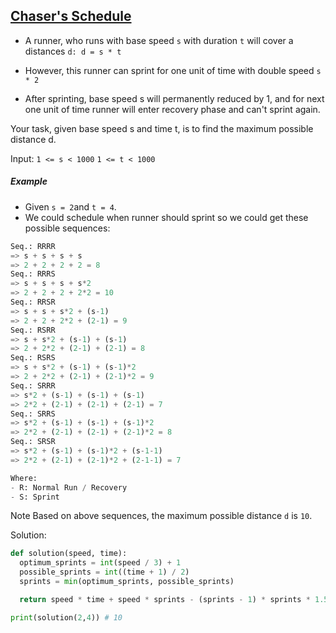 ## [Chaser's Schedule](https://www.codewars.com/kata/628df6b29070907ecb3c2d83)  

- A runner, who runs with base speed `s` with duration `t` will cover a distances `d: d = s * t` 

- However, this runner can sprint for one unit of time with double speed `s * 2`
- After sprinting, base speed s will permanently reduced by 1, and for next one unit of time runner will enter recovery phase and can't sprint again.

Your task, given base speed s and time t, is to find the maximum possible distance d.

Input:
`1 <= s < 1000`
`1 <= t < 1000`

##### Example  
- Given `s = 2`and `t = 4`.
- We could schedule when runner should sprint so we could get these possible sequences:
```python  
Seq.: RRRR
=> s + s + s + s
=> 2 + 2 + 2 + 2 = 8
Seq.: RRRS
=> s + s + s + s*2
=> 2 + 2 + 2 + 2*2 = 10
Seq.: RRSR
=> s + s + s*2 + (s-1)
=> 2 + 2 + 2*2 + (2-1) = 9
Seq.: RSRR
=> s + s*2 + (s-1) + (s-1)
=> 2 + 2*2 + (2-1) + (2-1) = 8
Seq.: RSRS
=> s + s*2 + (s-1) + (s-1)*2
=> 2 + 2*2 + (2-1) + (2-1)*2 = 9
Seq.: SRRR
=> s*2 + (s-1) + (s-1) + (s-1)
=> 2*2 + (2-1) + (2-1) + (2-1) = 7
Seq.: SRRS
=> s*2 + (s-1) + (s-1) + (s-1)*2
=> 2*2 + (2-1) + (2-1) + (2-1)*2 = 8
Seq.: SRSR
=> s*2 + (s-1) + (s-1)*2 + (s-1-1)
=> 2*2 + (2-1) + (2-1)*2 + (2-1-1) = 7

Where:
- R: Normal Run / Recovery
- S: Sprint        
``` 
Note
Based on above sequences, the maximum possible distance `d` is `10`.

Solution:
```python
def solution(speed, time):
  optimum_sprints = int(speed / 3) + 1
  possible_sprints = int((time + 1) / 2)
  sprints = min(optimum_sprints, possible_sprints)

  return speed * time + speed * sprints - (sprints - 1) * sprints * 1.5

print(solution(2,4)) # 10 
```
